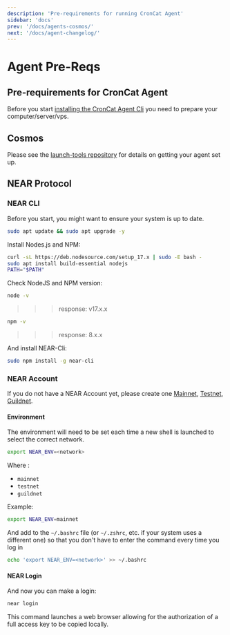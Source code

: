 ```yaml
---
description: 'Pre-requirements for running CronCat Agent'
sidebar: 'docs'
prev: '/docs/agents-cosmos/'
next: '/docs/agent-changelog/'
---
```


# Agent Pre-Reqs

## Pre-requirements for CronCat Agent 

Before you start [installing the CronCat Agent Cli](/docs/agent-cli) you need to prepare your computer/server/vps.

## Cosmos

Please see the [launch-tools repository](https://github.com/CronCats/launch-tools) for details on getting your agent set up. 

## NEAR Protocol

### NEAR CLI

Before you start, you might want to ensure your system is up to date.

```bash
sudo apt update && sudo apt upgrade -y
```

Install Nodes.js and NPM:

```bash
curl -sL https://deb.nodesource.com/setup_17.x | sudo -E bash -
sudo apt install build-essential nodejs
PATH="$PATH"
```

Check NodeJS and NPM version:

```bash
node -v
```
 >>> response: v17.x.x

```bash
npm -v
```
 >>> response: 8.x.x

And install NEAR-Cli:

```bash
sudo npm install -g near-cli
```

### NEAR Account

If you do not have a NEAR Account yet, please create one [Mainnet](https://wallet.near.org/), [Testnet](https://wallet.testnet.near.org/), [Guildnet](https://wallet.openshards.io/). 

#### Environment

The environment will need to be set each time a new shell is launched to select the correct network.

```bash
export NEAR_ENV=<network>
```

Where <networks>:
- `mainnet`
- `testnet`
- `guildnet`
 
 Example:

```bash
export NEAR_ENV=mainnet
```

And add to the `~/.bashrc` file (or `~/.zshrc`, etc. if your system uses a different one) so that you don't have to enter the command every time you log in

```bash
echo 'export NEAR_ENV=<network>' >> ~/.bashrc
```

#### NEAR Login

And now you can make a login:

```bash
near login
```

This command launches a web browser allowing for the authorization of a full access key to be copied locally.
